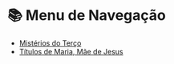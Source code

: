 # 📚 Menu de Navegação

- [Mistérios do Terço](maria/misterios_terco_fe.md)
- [Títulos de Maria, Mãe de Jesus](maria/titulos_maria.md)

<!-- Adicione outros arquivos markdown aqui conforme necessário -->
